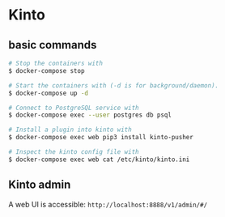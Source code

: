 # Kinto

## basic commands

```bash
# Stop the containers with
$ docker-compose stop

# Start the containers with (-d is for background/daemon).
$ docker-compose up -d

# Connect to PostgreSQL service with
$ docker-compose exec --user postgres db psql

# Install a plugin into kinto with
$ docker-compose exec web pip3 install kinto-pusher

# Inspect the kinto config file with
$ docker-compose exec web cat /etc/kinto/kinto.ini
```

## Kinto admin

A web UI is accessible: `http://localhost:8888/v1/admin/#/`


